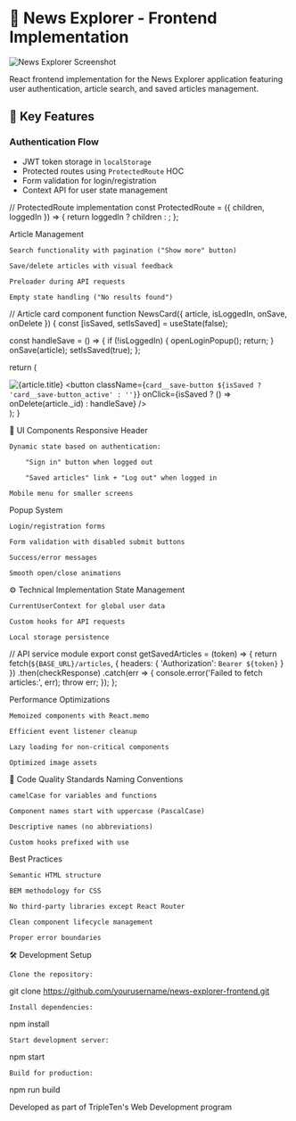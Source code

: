 # 📰 News Explorer - Frontend Implementation

![News Explorer Screenshot](./images/news-explorer-screenshot.png)

React frontend implementation for the News Explorer application featuring user authentication, article search, and saved articles management.


## 🔑 Key Features

### Authentication Flow
- JWT token storage in `localStorage`
- Protected routes using `ProtectedRoute` HOC
- Form validation for login/registration
- Context API for user state management

// ProtectedRoute implementation
const ProtectedRoute = ({ children, loggedIn }) => {
  return loggedIn ? children : <Navigate to="/" />;
};

Article Management

    Search functionality with pagination ("Show more" button)

    Save/delete articles with visual feedback

    Preloader during API requests

    Empty state handling ("No results found")


// Article card component
function NewsCard({ article, isLoggedIn, onSave, onDelete }) {
  const [isSaved, setIsSaved] = useState(false);
  
  const handleSave = () => {
    if (!isLoggedIn) {
      openLoginPopup();
      return;
    }
    onSave(article);
    setIsSaved(true);
  };

  return (
    <div className="card">
      <img src={article.image} alt={article.title} />
      <button 
        className={`card__save-button ${isSaved ? 'card__save-button_active' : ''}`}
        onClick={isSaved ? () => onDelete(article._id) : handleSave}
      />
    </div>
  );
}

🎨 UI Components
Responsive Header

    Dynamic state based on authentication:

        "Sign in" button when logged out

        "Saved articles" link + "Log out" when logged in

    Mobile menu for smaller screens

Popup System

    Login/registration forms

    Form validation with disabled submit buttons

    Success/error messages

    Smooth open/close animations

⚙️ Technical Implementation
State Management

    CurrentUserContext for global user data

    Custom hooks for API requests

    Local storage persistence


// API service module
export const getSavedArticles = (token) => {
  return fetch(`${BASE_URL}/articles`, {
    headers: {
      'Authorization': `Bearer ${token}`
    }
  })
  .then(checkResponse)
  .catch(err => {
    console.error('Failed to fetch articles:', err);
    throw err;
  });
};

Performance Optimizations

    Memoized components with React.memo

    Efficient event listener cleanup

    Lazy loading for non-critical components

    Optimized image assets

📝 Code Quality Standards
Naming Conventions

    camelCase for variables and functions

    Component names start with uppercase (PascalCase)

    Descriptive names (no abbreviations)

    Custom hooks prefixed with use

Best Practices

    Semantic HTML structure

    BEM methodology for CSS

    No third-party libraries except React Router

    Clean component lifecycle management

    Proper error boundaries

🛠 Development Setup

    Clone the repository:


git clone https://github.com/yourusername/news-explorer-frontend.git

    Install dependencies:

npm install

    Start development server:

npm start

    Build for production:


npm run build

Developed as part of TripleTen's Web Development program
